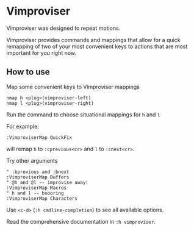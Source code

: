 # Vimproviser

Vimproviser was designed to repeat motions.

Vimproviser provides commands and mappings that allow for a quick remapping of
two of your most convenient keys to actions that are most important for you
right now.

## How to use

Map some convenient keys to Vimproviser mappings

``` vim
nmap h <plug>(vimproviser-left)
nmap l <plug>(vimproviser-right)
```

Run the command to choose situational mappings for `h` and `l`

For example:

``` vim
:VimproviserMap QuickFix
```

will remap `h` to `:cprevious<cr>` and `l` to `:cnext<cr>`.

Try other arguments
``` vim
" :bprevious and :bnext
:VimproviserMap Buffers
" @h and @l -- improvise away!
:VimproviserMap Macros
" h and l -- boooring
:VimproviserMap Characters
```

Use `<c-d>` (`:h cmdline-completion`) to see all available options.

Read the comprehensive documentation in `:h vimproviser`.
